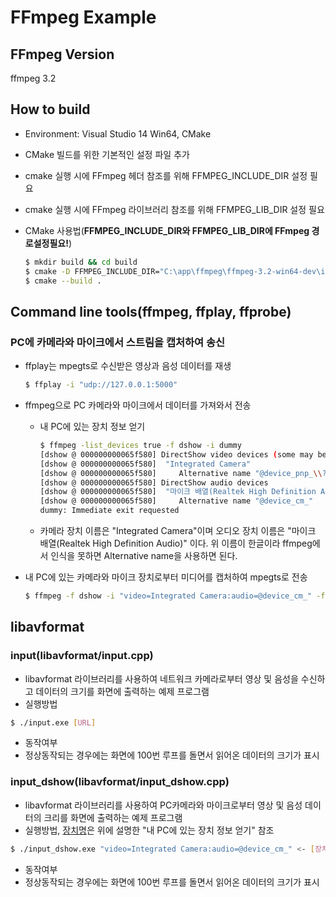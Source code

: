 # FFmpeg Example
## FFmpeg Version
ffmpeg 3.2
## How to build
- Environment: Visual Studio 14 Win64, CMake
- CMake 빌드를 위한 기본적인 설정 파일 추가
 - cmake 실행 시에 FFmpeg 헤더 참조를 위해 FFMPEG_INCLUDE_DIR 설정 필요
 - cmake 실행 시에 FFmpeg 라이브러리 참조를 위해 FFMPEG_LIB_DIR 설정 필요
- CMake 사용법(**FFMPEG_INCLUDE_DIR와 FFMPEG_LIB_DIR에 FFmpeg 경로설정필요!**)

  ```sh
  $ mkdir build && cd build
  $ cmake -D FFMPEG_INCLUDE_DIR="C:\app\ffmpeg\ffmpeg-3.2-win64-dev\include" -D FFMPEG_LIB_DIR="C:\app\ffmpeg\ffmpeg-3.2-win64-dev\lib" -G "Visual Studio 14 Win64" ../
  $ cmake --build .
  ```

## Command line tools(ffmpeg, ffplay, ffprobe)
### PC에 카메라와 마이크에서 스트림을 캡처하여 송신
 - ffplay는 mpegts로 수신받은 영상과 음성 데이터를 재생

   ```sh
   $ ffplay -i "udp://127.0.0.1:5000"
   ```

 - ffmpeg으로 PC 카메라와 마이크에서 데이터를 가져와서 전송
   - 내 PC에 있는 장치 정보 얻기

     ```sh
     $ ffmpeg -list_devices true -f dshow -i dummy
     [dshow @ 000000000065f580] DirectShow video devices (some may be both video and audio devices)
     [dshow @ 000000000065f580]  "Integrated Camera"
     [dshow @ 000000000065f580]     Alternative name "@device_pnp_\\?\usb"
     [dshow @ 000000000065f580] DirectShow audio devices
     [dshow @ 000000000065f580]  "마이크 배열(Realtek High Definition Audio)"
     [dshow @ 000000000065f580]     Alternative name "@device_cm_"
     dummy: Immediate exit requested
     ```

    - 카메라 장치 이름은 "Integrated Camera"이며 오디오 장치 이름은 "마이크 배열(Realtek High Definition Audio)" 이다. 위 이름이 한글이라 ffmpeg에서 인식을 못하면 Alternative name을 사용하면 된다.
  - 내 PC에 있는 카메라와 마이크 장치로부터 미디어를 캡처하여 mpegts로 전송

    ```sh
    $ ffmpeg -f dshow -i "video=Integrated Camera:audio=@device_cm_" -f mpegts "udp://127.0.0.1:5000"
    ```

## libavformat
### input(libavformat/input.cpp)
- libavformat 라이브러리를 사용하여 네트워크 카메라로부터 영상 및 음성을 수신하고 데이터의 크기를 화면에 출력하는 예제 프로그램
- 실행방법

 ```sh
 $ ./input.exe [URL]
 ```
 
- 동작여부
 - 정상동작되는 경우에는 화면에 100번 루프를 돌면서 읽어온 데이터의 크기가 표시

### input_dshow(libavformat/input_dshow.cpp)
- libavformat 라이브러리를 사용하여 PC카메라와 마이크로부터 영상 및 음성 데이터의 크리를 화면에 출력하는 예제 프로그램
- 실행방법, [장치명](#pc에-카메라와-마이크에서-스트림을-캡처하여-송신)은 위에 설명한 "내 PC에 있는 장치 정보 얻기" 참조
 
 ```sh
 $ ./input_dshow.exe "video=Integrated Camera:audio=@device_cm_" <- [장치명]
 
 ```

- 동작여부
 - 정상동작되는 경우에는 화면에 100번 루프를 돌면서 읽어온 데이터의 크기가 표시
